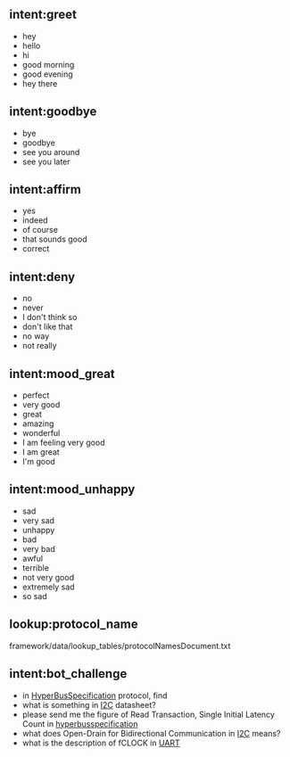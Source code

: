 ## intent:greet
- hey
- hello
- hi
- good morning
- good evening
- hey there

## intent:goodbye
- bye
- goodbye
- see you around
- see you later

## intent:affirm
- yes
- indeed
- of course
- that sounds good
- correct

## intent:deny
- no
- never
- I don't think so
- don't like that
- no way
- not really

## intent:mood_great
- perfect
- very good
- great
- amazing
- wonderful
- I am feeling very good
- I am great
- I'm good

## intent:mood_unhappy
- sad
- very sad
- unhappy
- bad
- very bad
- awful
- terrible
- not very good
- extremely sad
- so sad

## lookup:protocol_name
framework/data/lookup_tables/protocolNamesDocument.txt

## intent:bot_challenge
- in [HyperBusSpecification](protocol_name) protocol, find 
- what is something in [I2C](protocol_name) datasheet?
- please send me the figure of Read Transaction, Single Initial Latency Count in [hyperbusspecification](protocol_name)
- what does Open-Drain for Bidirectional Communication in [I2C](protocol_name) means? 
- what is the description of fCLOCK in [UART](protocol_name)